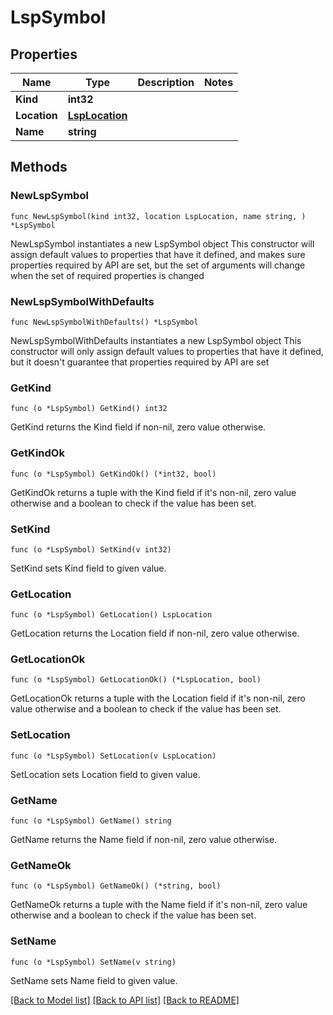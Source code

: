 # LspSymbol

## Properties

Name | Type | Description | Notes
------------ | ------------- | ------------- | -------------
**Kind** | **int32** |  | 
**Location** | [**LspLocation**](LspLocation.md) |  | 
**Name** | **string** |  | 

## Methods

### NewLspSymbol

`func NewLspSymbol(kind int32, location LspLocation, name string, ) *LspSymbol`

NewLspSymbol instantiates a new LspSymbol object
This constructor will assign default values to properties that have it defined,
and makes sure properties required by API are set, but the set of arguments
will change when the set of required properties is changed

### NewLspSymbolWithDefaults

`func NewLspSymbolWithDefaults() *LspSymbol`

NewLspSymbolWithDefaults instantiates a new LspSymbol object
This constructor will only assign default values to properties that have it defined,
but it doesn't guarantee that properties required by API are set

### GetKind

`func (o *LspSymbol) GetKind() int32`

GetKind returns the Kind field if non-nil, zero value otherwise.

### GetKindOk

`func (o *LspSymbol) GetKindOk() (*int32, bool)`

GetKindOk returns a tuple with the Kind field if it's non-nil, zero value otherwise
and a boolean to check if the value has been set.

### SetKind

`func (o *LspSymbol) SetKind(v int32)`

SetKind sets Kind field to given value.


### GetLocation

`func (o *LspSymbol) GetLocation() LspLocation`

GetLocation returns the Location field if non-nil, zero value otherwise.

### GetLocationOk

`func (o *LspSymbol) GetLocationOk() (*LspLocation, bool)`

GetLocationOk returns a tuple with the Location field if it's non-nil, zero value otherwise
and a boolean to check if the value has been set.

### SetLocation

`func (o *LspSymbol) SetLocation(v LspLocation)`

SetLocation sets Location field to given value.


### GetName

`func (o *LspSymbol) GetName() string`

GetName returns the Name field if non-nil, zero value otherwise.

### GetNameOk

`func (o *LspSymbol) GetNameOk() (*string, bool)`

GetNameOk returns a tuple with the Name field if it's non-nil, zero value otherwise
and a boolean to check if the value has been set.

### SetName

`func (o *LspSymbol) SetName(v string)`

SetName sets Name field to given value.



[[Back to Model list]](../README.md#documentation-for-models) [[Back to API list]](../README.md#documentation-for-api-endpoints) [[Back to README]](../README.md)


